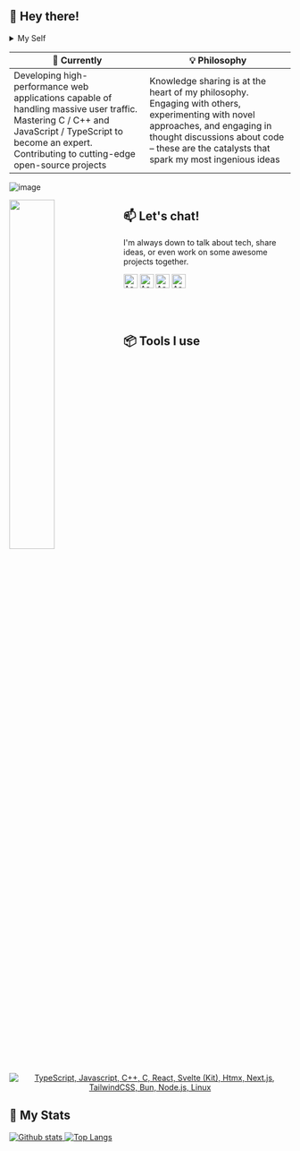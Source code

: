 ## 👋 Hey there!

<details>
  <summary>My Self</summary>
  <br>

  > ***I'm a software guy based in India, and my jam is breathing life into code. Web dev, OS dev, software dev - you name it, I code it. For me, it's all about taking those 0s and 1s and molding them into something useful, something that actually makes a difference in people's lives. the code itself is just a bunch of text, but in the right hands, it becomes a powerful tool for solving real-world problems. That's what gets me fired up every day..***

</details>
  
| 🌱 Currently |💡 Philosophy |
| ------------- | ------------- |
| Developing high-performance web applications capable of handling massive user traffic. Mastering C / C++ and JavaScript / TypeScript to become an expert. Contributing to cutting-edge open-source projects | Knowledge sharing is at the heart of my philosophy. Engaging with others, experimenting with novel approaches, and engaging in thought discussions about code – these are the catalysts that spark my most ingenious ideas| 


![image](https://github.com/ashudevcodes/ashudevcodes/assets/105356967/f1fad3eb-5a62-4607-9e7c-7c43ab939bd7)

<div hignt="40%" width="40%" object-fit="contain">
  <img hignt="40%" width="40%" object-fit="contain" align="left" src="https://github.com/ashudevcodes/ashudevcodes/assets/105356967/48451b7b-a007-411d-8398-141304ecbee2"/>
</div>

## 📫 Let's chat!

I'm always down to talk about tech, share ideas, or even work on some awesome projects together.

<a href="https://www.linkedin.com/in/ashudevcodes/"><kbd><img align="centre" alt="Ashish's LinkdeIn" width="25px" src="https://cdn.pixabay.com/photo/2017/02/08/08/39/linkedin-2048132_1280.png" /></a> <a href="https://www.instagram.com/ashishprasad__/"><kbd><img align="centre" alt="Ashish's Instagram" width="25px" src="https://img.icons8.com/plasticine/200/instagram.png"/></a> <a href="mailto: ashishprasad949@gmail.com"><kbd><img align="centre" alt="Ashish's Gmail" width="25px" src="https://img.icons8.com/plasticine/200/gmail-new.png" /></a> <a href="https://discord.com/channels/@ashudevcodes"><kbd><img align="centre" alt="Ashish's Discord" width="25px" src="https://img.icons8.com/bubbles/50/discord-logo.png"/></a>

\
&nbsp;

## 📦 Tools I use

<p align="center">
  <a href="#">
    <img src="https://skillicons.dev/icons?i=ts,js,cpp,c,react,svelte,htmx,nextjs,tailwindcss,bun,nodejs,linux,neovim" alt="TypeScript, Javascript, C++, C, React, Svelte (Kit), Htmx, Next.js, TailwindCSS, Bun, Node.js, Linux">
  </a>
</p>


## 📜 My Stats

<p align="left">
  <a href="#">
    <img src="https://github-readme-stats.vercel.app/api?username=ashudevcodes&theme=tokyoknight&show_icons=true&hide_rank=true&custom_title=Stats&count_private=true&hide_border=true&hide=issues&line_height=24&bg_color=0d1117" alt="Github stats" />
    <img src="https://github-readme-stats.vercel.app/api/top-langs/?username=ashudevcodes&layout=compact&theme=tokyoknight&count_private=true&hide_border=true&bg_color=0d1117" alt="Top Langs">
  </a>
</p>
